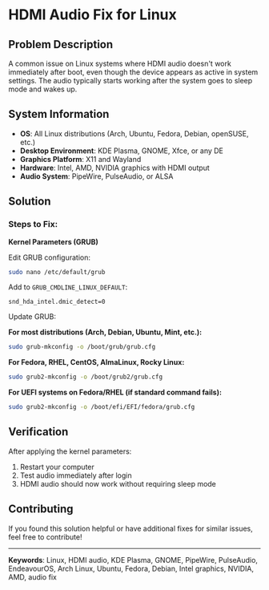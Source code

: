 # HDMI Audio Fix for Linux

## Problem Description
A common issue on Linux systems where HDMI audio doesn't work immediately after boot, even though the device appears as active in system settings. The audio typically starts working after the system goes to sleep mode and wakes up.

## System Information
- **OS**: All Linux distributions (Arch, Ubuntu, Fedora, Debian, openSUSE, etc.)
- **Desktop Environment**: KDE Plasma, GNOME, Xfce, or any DE
- **Graphics Platform**: X11 and Wayland
- **Hardware**: Intel, AMD, NVIDIA graphics with HDMI output
- **Audio System**: PipeWire, PulseAudio, or ALSA

## Solution

### Steps to Fix:

**Kernel Parameters (GRUB)**

Edit GRUB configuration:
```bash
sudo nano /etc/default/grub
```

Add to `GRUB_CMDLINE_LINUX_DEFAULT`:
```
snd_hda_intel.dmic_detect=0
```

Update GRUB:

**For most distributions (Arch, Debian, Ubuntu, Mint, etc.):**
```bash
sudo grub-mkconfig -o /boot/grub/grub.cfg
```

**For Fedora, RHEL, CentOS, AlmaLinux, Rocky Linux:**
```bash
sudo grub2-mkconfig -o /boot/grub2/grub.cfg
```

**For UEFI systems on Fedora/RHEL (if standard command fails):**
```bash
sudo grub2-mkconfig -o /boot/efi/EFI/fedora/grub.cfg
```

## Verification
After applying the kernel parameters:
1. Restart your computer
2. Test audio immediately after login
3. HDMI audio should now work without requiring sleep mode

## Contributing
If you found this solution helpful or have additional fixes for similar issues, feel free to contribute!

---
**Keywords**: Linux, HDMI audio, KDE Plasma, GNOME, PipeWire, PulseAudio, EndeavourOS, Arch Linux, Ubuntu, Fedora, Debian, Intel graphics, NVIDIA, AMD, audio fix
